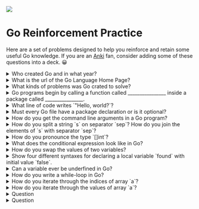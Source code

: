 <img src="https://raw.githubusercontent.com/rtoal/polyglot/master/docs/resources/go-logo-64.png">

# Go Reinforcement Practice

Here are a set of problems designed to help you reinforce and retain some useful Go knowledge. If you are an [Anki](https://apps.ankiweb.net/) fan, consider adding some of these questions into a deck. 😀

<details><summary>Who created Go and in what year?</summary><p>Google, 2009.</details>

<details><summary>What is the url of the Go Language Home Page?</summary><p>https://golang.org</details>

<details><summary>What kinds of problems was Go crated to solve?</summary><p>Large scale (Google-sized) problems, running on distributed systems that must be efficient and reliable.</details>

<details><summary>Go programs begin by calling a function called ________________ inside a package called ________________.</summary><p>`main`, `main`</details>

<details><summary>What line of code writes `"Hello, world?`?</summary><p>`fmt.Printf("Hello, world")`</details>

<details><summary>Must every Go file have a package declaration or is it optional?</summary><p>It is required. There is no such thing as a default package.</details>

<details><summary>How do you get the command line arguments in a Go program?</summary><p>They are in `os.Args`. (You have to import `os`.)</details>

<details><summary>How do you split a string `s` on separator `sep`? How do you join the elements of `s` with separator `sep`?</summary><p>`strings.Split(s, sep)`<br>`strings.Join(s, sep)`</details>

<details><summary>How do you pronounce the type `[]int`?</summary><p>Slice of integers.</details>

<details><summary>What does the conditional expression look like in Go?</summary><p>Go does not have a conditional expression. You have to use an `if` statement.</details>

<details><summary>How do you swap the values of two variables?</summary><p>`x, y = y, x`</details>

<details><summary>Show four different syntaxes for declaring a local variable `found` with initial value `false`.</summary><ul>
<li>`var found bool`</li>
<li>`var found bool = false`</li>
<li>`var found = false`</li>
<li>`found := false`</li></ul>
</details>

<details><summary>Can a variable ever be underfined in Go?</summary><p>No, if a variable is not explictly initialized in code, Go will initialize it with the zero-value of its type.</details>

<details><summary>How do you write a while-loop in Go?</summary><p>`for condition { body }`</details>

<details><summary>How do you iterate through the indices of array `a`?</summary><p>`for i := range a { body }`</details>

<details><summary>How do you iterate through the values of array `a`?</summary><p>`for _, x := range a { body }`</details>

<details><summary>Question</summary><p>Ans</details>

<details><summary>Question</summary><p>Ans</details>



